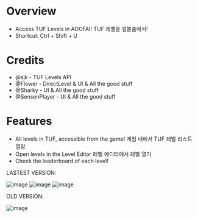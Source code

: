 # Overview
- Access TUF Levels in ADOFAI! TUF 레벨을 얼불춤에서!
- Shortcut: Ctrl + Shift + U

# Credits
- @sjk - TUF Levels API
- @Flower - DirectLevel & UI & All the good stuff
- @Sharky - UI & All the good stuff
- @SensenPlayer - UI & All the good stuff

# Features
- All levels in TUF, accessible from the game! 게임 내에서 TUF 레벨 리스트 열람
- Open levels in the Level Editor 레벨 에디터에서 레벨 열기
- Check the leaderboard of each level!


LASTEST VERSION:

![image](https://github.com/user-attachments/assets/9bffac3e-4227-48b7-be28-9007196fd60c)
![image](https://github.com/user-attachments/assets/488dbbc9-8bd0-41d7-95cf-dbd4d4cfc20c)
![image](https://github.com/fangshenghan/TUFHelper-Mod/assets/65276988/eb22dc7c-8e65-4018-849e-2ea9a9957ebf)

OLD VERSION:

![image](https://github.com/fangshenghan/TUFHelper-Mod/assets/65276988/a3423965-5d8a-4a01-aafc-02748e887069)
